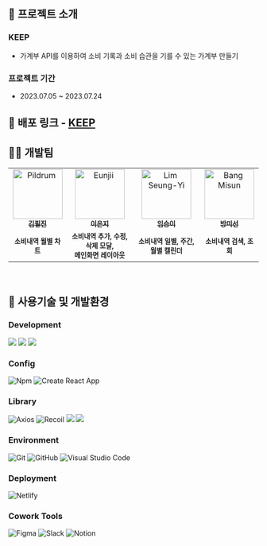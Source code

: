 ## 📌 프로젝트 소개

### KEEP

- 가계부 API를 이용하여 소비 기록과 소비 습관을 기를 수 있는 가계부 만들기

### 프로젝트 기간

- 2023.07.05 ~ 2023.07.24

## 📌 배포 링크 - **[KEEP](https://keep-team1.netlify.app/)**

## 👩‍🚀 개발팀

<table>
  <tr>
    <td align="center">
      <a href="https://github.com/pildrums">
        <img src="https://avatars.githubusercontent.com/u/77140851?v=4" width="100px;" alt="Pildrum"/><br />
        <sub><b>김필진</b><br></sub>
      </a>
    </td>
    <td align="center">
      <a href="https://github.com/Eunjii">
        <img src="https://avatars.githubusercontent.com/u/51252978?v=4" width="100px;" alt="Eunjii"/><br />
        <sub><b>이은지</b><br></sub>
      </a>
    </td>
    <td align="center">
      <a href="https://github.com/doitidey">
        <img src="https://avatars.githubusercontent.com/u/128357188?v=4" width="100px;" alt="Lim Seung-Yi"/><br />
        <sub><b>임승이</b><br></sub>
      </a>
    </td>
     <td align="center">
      <a href="https://github.com/cdm1263">
        <img src="https://avatars.githubusercontent.com/u/128245462?v=4" width="100px;" alt="Bang Misun"/><br />
        <sub><b>방미선</b><br></sub>
      </a>
    </td>
  </tr>
 <tr>
    <td align="center">
        <sub><b>소비내역 월별 차트</b><br></sub>
    </td>
    <td align="center">
        <sub><b>소비내역 추가, 수정, 삭제 모달,<br>메인화면 레이아웃</b><br></sub>
    </td>
    <td align="center">
        <sub><b>소비내역 일별, 주간, 월별 캘린더</b><br></sub>
    </td>
     <td align="center">
        <sub><b>소비내역 검색, 조회</b><br></sub>
    </td>
  </tr>

</table>

<br />

## 📌 사용기술 및 개발환경

### Development

<p>
<img src="https://img.shields.io/badge/React-61DAFB?style=flat&logo=React&logoColor=white" />
<img src="https://img.shields.io/badge/TypeScript-3178C6?style=flat&logo=TypeScript&logoColor=white" />
<img src="https://img.shields.io/badge/styled components-DB7093?style=flat&logo=styledcomponents&logoColor=white" />

</p>

### Config

![Npm](https://img.shields.io/badge/Npm-CB3837?style=flat&logo=npm&logoColor=white)
![Create React App](https://img.shields.io/badge/Create%20React%20App-09D3AC?style=flat&logo=CreateReactApp&logoColor=white)

### Library

![Axios](https://img.shields.io/badge/Axios-5A29E4?style=flat&logo=axios&logoColor=white)
![Recoil](https://img.shields.io/badge/Recoil-3578E5?style=flat&logo=Recoil&logoColor=white)
<img src="https://img.shields.io/badge/React Router-CA4245?style=flat&logo=React Router&logoColor=white" />
<img src="https://img.shields.io/badge/React Query-FF4154?style=flat&logo=ReactQuery&logoColor=white" />

### Environment

![Git](https://img.shields.io/badge/Git-F05032?style=flat&logo=git&logoColor=white)
![GitHub](https://img.shields.io/badge/GitHub-181717?style=flat&logo=github&logoColor=white)
![Visual Studio Code](https://img.shields.io/badge/Visual%20Studio%20Code-007ACC?style=flat&logo=visualstudiocode&logoColor=white)

### Deployment

![Netlify](https://img.shields.io/badge/Netlify-00C7B7?style=flat&logo=netlify&logoColor=white)

### Cowork Tools

![Figma](https://img.shields.io/badge/Figma-F24E1E?style=flat&logo=figma&logoColor=white)
![Slack](https://img.shields.io/badge/Slack-4A154B?style=flat&logo=slack&logoColor=white)
![Notion](https://img.shields.io/badge/Notion-000000?style=flat&logo=notion&logoColor=white)

<br />
